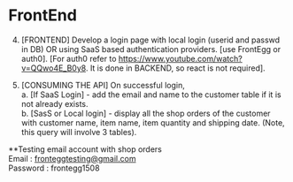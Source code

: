 # FrontEnd

4) [FRONTEND] Develop a login page with local login (userid and passwd in DB) OR using SaaS based authentication providers. [use FrontEgg or auth0]. 
[For auth0 refer to https://www.youtube.com/watch?v=QQwo4E_B0y8. It is done in BACKEND, so react is not required].

5) [CONSUMING THE API] On successful login,\
a. [If SaaS Login] - add the email and name to the customer table if it is not already exists.\
b. [SasS or Local login] - display all the shop orders of the customer with customer name, item name, item quantity and shipping date. (Note, this query will involve 3
tables).

**Testing email account with shop orders\
Email : fronteggtesting@gmail.com \
Password : frontegg1508
